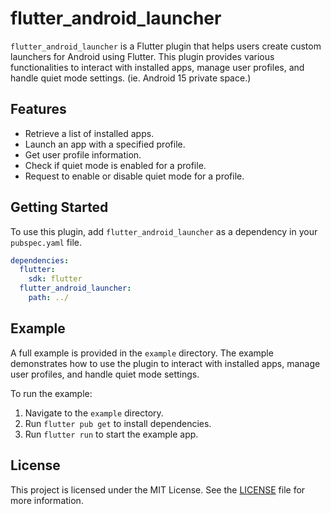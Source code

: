 # flutter_android_launcher

`flutter_android_launcher` is a Flutter plugin that helps users create custom launchers for Android using Flutter. This plugin provides various functionalities to interact with installed apps, manage user profiles, and handle quiet mode settings. (ie.  Android 15 private space.)

## Features

- Retrieve a list of installed apps.
- Launch an app with a specified profile.
- Get user profile information.
- Check if quiet mode is enabled for a profile.
- Request to enable or disable quiet mode for a profile.

## Getting Started

To use this plugin, add `flutter_android_launcher` as a dependency in your `pubspec.yaml` file.

```yaml
dependencies:
  flutter:
    sdk: flutter
  flutter_android_launcher:
    path: ../
```

## Example

A full example is provided in the `example` directory. The example demonstrates how to use the plugin to interact with installed apps, manage user profiles, and handle quiet mode settings.

To run the example:

1. Navigate to the `example` directory.
2. Run `flutter pub get` to install dependencies.
3. Run `flutter run` to start the example app.

## License

This project is licensed under the MIT License. See the [LICENSE](LICENSE) file for more information.
